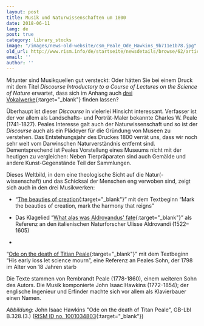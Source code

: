 ```yaml
---
layout: post
title: Musik und Naturwissenschaften um 1800
date: 2018-06-11
lang: de
post: true
category: library_stocks
image: "/images/news-old-website/csm_Peale_Ode_Hawkins_9b711e1b78.jpg"
old_url: http://www.rism.info/de/startseite/newsdetails/browse/62/article/64/music-and-the-natural-sciences-in-1800.html
email: ''
author: ''
---
```



Mitunter sind Musikquellen gut versteckt: Oder hätten Sie bei einem Druck mit dem Titel _Discourse Introductory to a Course of Lectures on the Science of Nature_ erwartet, dass sich im Anhang auch [drei Vokalwerke](https://opac.rism.info/search?id=00000990026614){:target="_blank"} finden lassen?

Überhaupt ist dieser _Discourse_ in vielerlei Hinsicht interessant. Verfasser ist der vor allem als Landschafts- und Porträt-Maler bekannte Charles W. Peale (1741-1827). Peales Interesse galt auch der Naturwissenschaft und so ist der _Discourse_ auch als ein Plädoyer für die Gründung von Museen zu verstehen. Das Entstehungsjahr des Druckes 1800 verrät uns, dass wir noch sehr weit vom Darwinschen Naturverständnis entfernt sind. Dementsprechend ist Peales Vorstellung eines Museums nicht mit der heutigen zu vergleichen: Neben Tierpräparaten sind auch Gemälde und andere Kunst-Gegenstände Teil der Sammlungen.

Dieses Weltbild, in dem eine theologische Sicht auf die Natur(-wissenschaft) und das Schicksal der Menschen eng verwoben sind, zeigt sich auch in den drei Musikwerken:

- “[The beauties of creation](https://opac.rism.info/search?id=1001034800){:target="_blank"}” mit dem Textbeginn “Mark the beauties of creation, mark the harmony that reigns”

- Das Klagelied “[What alas was Aldrovandus' fate](https://opac.rism.info/search?id=1001034802){:target="_blank"}” als Referenz an den italienischen Naturforscher Ulisse Aldrovandi (1522–1605)

-

“[Ode on the death of Titian Peale](https://opac.rism.info/search?id=1001034803){:target="_blank"}” mit dem Textbeginn “His early loss let science mourn”, eine Referenz an Peales Sohn, der 1798 im Alter von 18 Jahren starb



Die Texte stammen von Rembrandt Peale (1778-1860), einem weiteren Sohn des Autors. Die Musik komponierte John Isaac Hawkins (1772-1854); der englische Ingenieur und Erfinder machte sich vor allem als Klavierbauer einen Namen.



_Abbildung_: John Isaac Hawkins "Ode on the death of Titan Peale", GB-Lbl B.328.(3.) ([RISM ID no. 1001034803](https://opac.rism.info/search?id=1001034803){:target="_blank"})



#